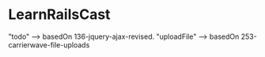 # LearnRailsCast
"todo" --> basedOn 136-jquery-ajax-revised.
"uploadFile" --> basedOn 253-carrierwave-file-uploads
